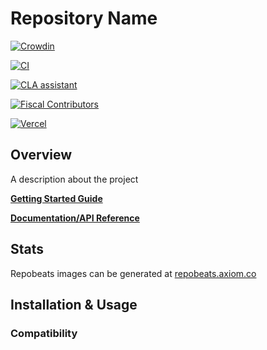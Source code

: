 # Repository Name

<!--Project specific badges here-->

<!--Crowdin Badge can be generated from https://crowdin.meshtastic.org/u/projects/<project_id>/crowdsource -->

[![Crowdin](https://badges.crowdin.net/e/<badge_id>/localized.svg)](https://crowdin.meshtastic.org/<project>)

[![CI](https://img.shields.io/github/actions/workflow/status/meshtastic/<repo>/ci.yml?branch=master&label=actions&logo=github&color=yellow)](https://github.com/meshtastic/<repo>/actions/workflows/ci.yml)

[![CLA assistant](https://cla-assistant.io/readme/badge/meshtastic/<repo>)](https://cla-assistant.io/meshtastic/<repo>)

[![Fiscal Contributors](https://opencollective.com/meshtastic/tiers/badge.svg?label=Fiscal%20Contributors&color=deeppink)](https://opencollective.com/meshtastic/)

[![Vercel](https://img.shields.io/static/v1?label=Powered%20by&message=Vercel&style=flat&logo=vercel&color=000000)](https://vercel.com?utm_source=meshtastic&utm_campaign=oss)

## Overview

A description about the project

**[Getting Started Guide](https://example.com)**

**[Documentation/API Reference](https://example.com)**

## Stats

<!--Repobeats image here-->

Repobeats images can be generated at [repobeats.axiom.co](https://repobeats.axiom.co/)

<!--If the repository is a library, include this section-->

## Installation & Usage

<!--You may optionally include brief install/update instructions here-->

<!--Any other pertinent sections-->

### Compatibility
